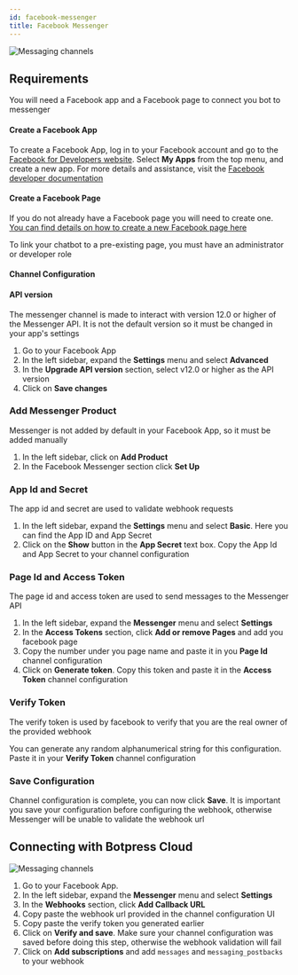 ```yaml
---
id: facebook-messenger
title: Facebook Messenger
---
```



![Messaging channels](/img/docs/messenger-banner.png)

## Requirements

You will need a Facebook app and a Facebook page to connect you bot to messenger

#### Create a Facebook App

To create a Facebook App, log in to your Facebook account and go to the [Facebook for Developers website](https://developers.facebook.com/). Select **My Apps** from the top menu, and create a new app. For more details and assistance, visit the [Facebook developer documentation](https://developers.facebook.com/docs/development)

#### Create a Facebook Page

If you do not already have a Facebook page you will need to create one. [You can find details on how to create a new Facebook page here](https://www.facebook.com/pages/creation/)

To link your chatbot to a pre-existing page, you must have an administrator or developer role

#### Channel Configuration

#### API version

The messenger channel is made to interact with version 12.0 or higher of the Messenger API. It is not the default version so it must be changed in your app's settings

1. Go to your Facebook App
1. In the left sidebar, expand the **Settings** menu and select **Advanced**
1. In the **Upgrade API version** section, select v12.0 or higher as the API version
1. Click on **Save changes**

### Add Messenger Product

Messenger is not added by default in your Facebook App, so it must be added manually

1. In the left sidebar, click on **Add Product**
1. In the Facebook Messenger section click **Set Up**

### App Id and Secret

The app id and secret are used to validate webhook requests

1. In the left sidebar, expand the **Settings** menu and select **Basic**. Here you can find the App ID and App Secret
1. Click on the **Show** button in the **App Secret** text box. Copy the App Id and App Secret to your channel configuration

### Page Id and Access Token

The page id and access token are used to send messages to the Messenger API

1. In the left sidebar, expand the **Messenger** menu and select **Settings**
1. In the **Access Tokens** section, click **Add or remove Pages** and add you facebook page
1. Copy the number under you page name and paste it in you **Page Id** channel configuration
1. Click on **Generate token**. Copy this token and paste it in the **Access Token** channel configuration

### Verify Token

The verify token is used by facebook to verify that you are the real owner of the provided webhook

You can generate any random alphanumerical string for this configuration. Paste it in your **Verify Token** channel configuration

### Save Configuration

Channel configuration is complete, you can now click **Save**. It is important you save your configuration before configuring the webhook, otherwise Messenger will be unable to validate the webhook url





## Connecting with Botpress Cloud

![Messaging channels](/img/docs/messenger-config.png)


1. Go to your Facebook App.
2. In the left sidebar, expand the **Messenger** menu and select **Settings**
3. In the **Webhooks** section, click **Add Callback URL**
4. Copy paste the webhook url provided in the channel configuration UI
5. Copy paste the verify token you generated earlier
6. Click on **Verify and save**. Make sure your channel configuration was saved before doing this step, otherwise the webhook validation will fail
7. Click on **Add subscriptions** and add `messages` and `messaging_postbacks` to your webhook
